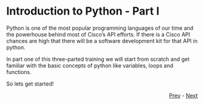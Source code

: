 # Introduction to Python - Part I

Python is one of the most popular programming languages of our time and the powerhouse behind most of Cisco’s API efforts. If there is a Cisco API chances are high that there will be a software development kit for that API in python. 

In part one of this three-parted training we will start from scratch and get familiar with the basic concepts of python like variables, loops and functions.

So lets get started!

<div align="right">
   
   [Prev](/README.md) - [Next](sessions/python_one/variables.md)
</div>

